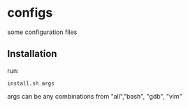 # configs
some configuration files
## Installation
run:

    install.sh args

args can be any combinations from "all","bash", "gdb", "vim"
